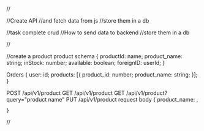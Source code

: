 //

//Create API
//and fetch data from js
//store them in a db

//task complete crud
//How to send data to backend
//store them in a db

//

//create a product
product schema
{
productId: name;
product_name: string;
inStock: number;
available: boolean;
foreignID: userId;
}

Orders
{
user: id;
products: [{
product_id: number;
product_name: string;
}];
}

POST /api/v1/product
GET /api/v1/product
GET /api/v1/product?query="product name"
PUT /api/v1/product
request body
{
product_name: ,

    }

//
